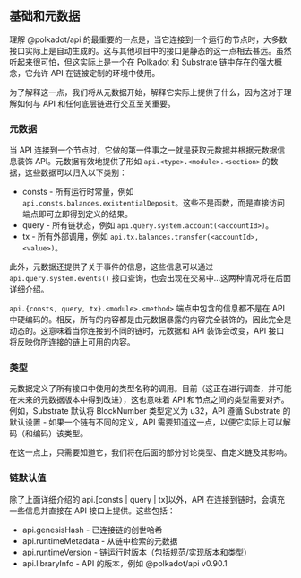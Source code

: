 ## 基础和元数据
理解 @polkadot/api 的最重要的一点是，当它连接到一个运行的节点时，大多数接口实际上是自动生成的。这与其他项目中的接口是静态的这一点相去甚远。虽然听起来很可怕，但这实际上是一个在 Polkadot 和 Substrate 链中存在的强大概念，它允许 API 在链被定制的环境中使用。

为了解释这一点，我们将从元数据开始，解释它实际上提供了什么，因为这对于理解如何与 API 和任何底层链进行交互至关重要。
### 元数据
当 API 连接到一个节点时，它做的第一件事之一就是获取元数据并根据元数据信息装饰 API。元数据有效地提供了形如 `api.<type>.<module>.<section>` 的数据，这些数据可以归入以下类别：

- consts - 所有运行时常量，例如 `api.consts.balances.existentialDeposit`。这些不是函数，而是直接访问端点即可立即得到定义的结果。
- query - 所有链状态，例如 `api.query.system.account(<accountId>)`。
- tx - 所有外部调用，例如 `api.tx.balances.transfer(<accountId>, <value>)`。

此外，元数据还提供了关于事件的信息，这些信息可以通过 `api.query.system.events()` 接口查询，也会出现在交易中...这两种情况将在后面详细介绍。

`api.{consts, query, tx}.<module>.<method>` 端点中包含的信息都不是在 API 中硬编码的。相反，所有的内容都是由元数据暴露的内容完全装饰的，因此完全是动态的。这意味着当你连接到不同的链时，元数据和 API 装饰会改变，API 接口将反映你所连接的链上可用的内容。

### 类型
元数据定义了所有接口中使用的类型名称的调用。目前（这正在进行调查，并可能在未来的元数据版本中得到改进），这也意味着 API 和节点之间的类型需要对齐。例如，Substrate 默认将 BlockNumber 类型定义为 u32，API 遵循 Substrate 的默认设置 - 如果一个链有不同的定义，API 需要知道这一点，以便它实际上可以解码（和编码）该类型。

在这一点上，只需要知道它，我们将在后面的部分讨论类型、自定义链及其影响。

### 链默认值
除了上面详细介绍的 api.[consts | query | tx]以外，API 在连接到链时，会填充一些信息并直接在 API 接口上提供。这些包括：

- api.genesisHash - 已连接链的创世哈希
- api.runtimeMetadata - 从链中检索的元数据
- api.runtimeVersion - 链运行时版本（包括规范/实现版本和类型）
- api.libraryInfo - API 的版本，例如 @polkadot/api v0.90.1
